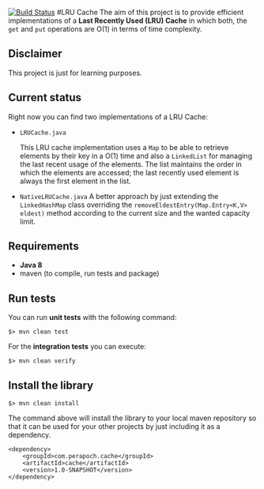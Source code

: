 [![Build Status](https://travis-ci.org/marcalperapoch/lru_cache.svg?branch=master)](https://travis-ci.org/marcalperapoch/lru_cache)
#LRU Cache
The aim of this project is to provide efficient implementations of a **Last Recently Used (LRU) Cache** in which both, the `get`
and `put` operations are O(1) in terms of time complexity.


## Disclaimer
This project is just for learning purposes.

## Current status

Right now you can find two implementations of a LRU Cache:

* `LRUCache.java`
	
	This LRU cache implementation uses a `Map` to be able to retrieve elements by their key in a O(1) time and also a `LinkedList`
for managing the last recent usage of the elements. The list maintains the order in which the elements are accessed;
 the last recently used element is always the first element in the list.

* `NativeLRUCache.java`
	A better approach by just
extending the `LinkedHashMap` class overriding the `removeEldestEntry(Map.Entry<K,V> eldest)` method according to the
current size and the wanted capacity limit.

## Requirements

* **Java 8**
* maven (to compile, run tests and package)

## Run tests

You can run **unit tests** with the following command:

```
$> mvn clean test
```

For the **integration tests** you can execute:

```
$> mvn clean verify
```

## Install the library

```
$> mvn clean install
```

The command above will install the library to your local maven repository so that it can be used for your
other projects by just including it as a dependency.

```maven
<dependency>
    <groupId>com.perapoch.cache</groupId>
    <artifactId>cache</artifactId>
    <version>1.0-SNAPSHOT</version>
</dependency>
```
